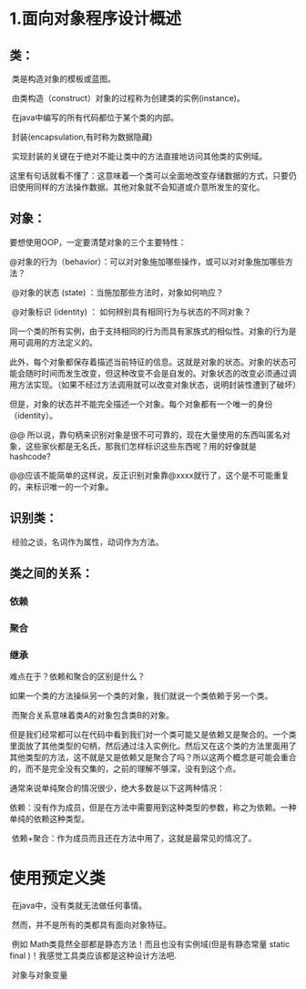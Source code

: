 # 1.面向对象程序设计概述

## 	

## 	类：

​		类是构造对象的模板或蓝图。

​		由类构造（construct）对象的过程称为创建类的实例(instance)。	

​		在java中编写的所有代码都位于某个类的内部。

​		封装(encapsulation,有时称为数据隐藏)

​			实现封装的关键在于绝对不能让类中的方法直接地访问其他类的实例域。

这里有句话就看不懂了：这意味着一个类可以全面地改变存储数据的方式，只要仍旧使用同样的方法操作数据。其他对象就不会知道或介意所发生的变化。

## 	对象：

要想使用OOP，一定要清楚对象的三个主要特性：

​	@对象的行为（behavior）：可以对对象施加哪些操作，或可以对对象施加哪些方法？

​	@对象的状态  (state) ：当施加那些方法时，对象如何响应？

​	@对象标识 (identity) ： 如何辨别具有相同行为与状态的不同对象？

同一个类的所有实例，由于支持相同的行为而具有家族式的相似性。对象的行为是用可调用的方法定义的。

此外，每个对象都保存着描述当前特征的信息。这就是对象的状态。对象的状态可能会随时时间而发生改变，但这种改变不会是自发的。对象状态的改变必须通过调用方法实现。（如果不经过方法调用就可以改变对象状态，说明封装性遭到了破坏）

但是，对象的状态并不能完全描述一个对象。每个对象都有一个唯一的身份（identity）。

@@ 所以说，靠句柄来识别对象是很不可可靠的，现在大量使用的东西叫匿名对象，这些家伙都是无名氏，那我们怎样标识这些东西呢？用的好像就是hashcode?

@@应该不能简单的这样说，反正识别对象靠@xxxx就行了，这个是不可能重复的，来标识唯一的一个对象。

## 识别类：

​	经验之谈，名词作为属性，动词作为方法。

## 

## 类之间的关系：

### 依赖

### 聚合

### 继承	

难点在于？依赖和聚合的区别是什么？

​	如果一个类的方法操纵另一个类的对象，我们就说一个类依赖于另一个类。

​	而聚合关系意味着类A的对象包含类B的对象。

但是我们经常都可以在代码中看到我们对一个类可能又是依赖又是聚合的。一个类里面放了其他类型的句柄，然后通过注入实例化。然后又在这个类的方法里面用了其他类型的方法，这不就是又是依赖又是聚合了吗？所以这两个概念是可能会重合的，而不是完全没有交集的，之前的理解不够深，没有到这个点。

通常来说单纯聚合的情况很少，绝大多数是以下这两种情况：

​	依赖：没有作为成员，但是在方法中需要用到这种类型的参数，称之为依赖。一种单纯的依赖这种类型。

​	依赖+聚合：作为成员而且还在方法中用了，这就是最常见的情况了。



# 使用预定义类

​	在java中，没有类就无法做任何事情。

​	然而，并不是所有的类都具有面向对象特征。

​	例如	Math类竟然全部都是静态方法！而且也没有实例域(但是有静态常量 static final )！我感觉工具类应该都是这种设计方法吧.

​	对象与对象变量

​	

​	





